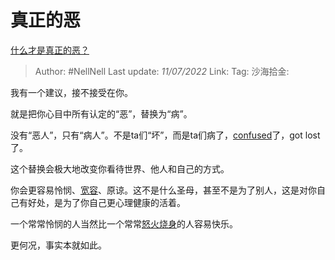 # 真正的恶
[什么才是真正的恶？](https://www.zhihu.com/question/53487831/answer/2566685309)

> Author: #NellNell
> Last update: *11/07/2022*
> Link:
> Tag:
> 沙海拾金:

我有一个建议，接不接受在你。

就是把你心目中所有认定的“恶”，替换为“病”。

没有“恶人”，只有“病人”。不是ta们“坏”，而是ta们病了，[confused](https://www.zhihu.com/search?q=confused&search_source=Entity&hybrid_search_source=Entity&hybrid_search_extra=%7B%22sourceType%22%3A%22answer%22%2C%22sourceId%22%3A2566685309%7D)了，got lost了。

这个替换会极大地改变你看待世界、他人和自己的方式。

你会更容易怜悯、[宽容](https://www.zhihu.com/search?q=%E5%AE%BD%E5%AE%B9&search_source=Entity&hybrid_search_source=Entity&hybrid_search_extra=%7B%22sourceType%22%3A%22answer%22%2C%22sourceId%22%3A2566685309%7D)、原谅。这不是什么圣母，甚至不是为了别人，这是对你自己有好处，是为了你自己更心理健康的活着。

一个常常怜悯的人当然比一个常常[怒火烧身](https://www.zhihu.com/search?q=%E6%80%92%E7%81%AB%E7%83%A7%E8%BA%AB&search_source=Entity&hybrid_search_source=Entity&hybrid_search_extra=%7B%22sourceType%22%3A%22answer%22%2C%22sourceId%22%3A2566685309%7D)的人容易快乐。

更何况，事实本就如此。
